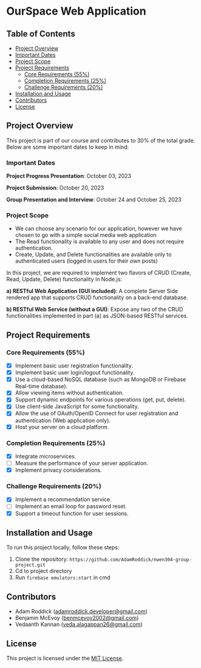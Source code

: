 # OurSpace Web Application

## Table of Contents

- [Project Overview](#project-overview)
- [Important Dates](#important-dates)
- [Project Scope](#project-scope)
- [Project Requirements](#project-requirements)
  - [Core Requirements (55%)](#core-requirements-55)
  - [Completion Requirements (25%)](#completion-requirements-25)
  - [Challenge Requirements (20%)](#challenge-requirements-20)
- [Installation and Usage](#installation-and-usage)
- [Contributors](#contributors)
- [License](#license)

## Project Overview

This project is part of our course and contributes to 30% of the total grade. Below are some important dates to keep in mind:

### Important Dates

**Project Progress Presentation**: October 03, 2023

**Project Submission**: October 20, 2023

**Group Presentation and Interview**: October 24 and October 25, 2023

### Project Scope

- We can choose any scenario for our application, however we have chosen to go with a simple social media web application
- The Read functionality is available to any user and does not require authentication.
- Create, Update, and Delete functionalities are available only to authenticated users (logged in users for their own posts)

In this project, we are required to implement two flavors of CRUD (Create, Read, Update, Delete) functionality in Node.js:

**a) RESTful Web Application (GUI included)**: A complete Server Side rendered app that supports CRUD functionality on a back-end database.

**b) RESTful Web Service (without a GUI)**: Expose any two of the CRUD functionalities implemented in part (a) as JSON-based RESTful services.

## Project Requirements

### Core Requirements (55%)

- [x] Implement basic user registration functionality.
- [x] Implement basic user login/logout functionality.
- [x] Use a cloud-based NoSQL database (such as MongoDB or Firebase Real-time database).
- [x] Allow viewing items without authentication.
- [x] Support dynamic endpoints for various operations (get, put, delete).
- [x] Use client-side JavaScript for some functionality.
- [x] Allow the use of OAuth/OpenID Connect for user registration and authentication (Web application only).
- [x] Host your server on a cloud platform.

### Completion Requirements (25%)

- [x] Integrate microservices.
- [ ] Measure the performance of your server application.
- [x] Implement privacy considerations.

### Challenge Requirements (20%)

- [x] Implement a recommendation service.
- [ ] Implement an email loop for password reset.
- [x] Support a timeout function for user sessions.

## Installation and Usage

To run this project locally, follow these steps:

1. Clone the repository: `https://github.com/AdamRoddick/nwen304-group-project.git`
2. Cd to project directory
3. Run `firebase emulators:start` in cmd

## Contributors

- Adam Roddick (adamroddick.developer@gmail.com)
- Benjamin McEvoy (benmcevoy2002@gmail.com)
- Vedaanth Kannan (veda.alagappan26@gmail.com)

## License

This project is licensed under the [MIT License](LICENSE.md).
